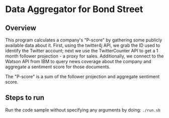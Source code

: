 # Data Aggregator for Bond Street

## Overview
This program calculates a company's "P-score" by gathering some publicly available data about it. 
First, using the twitter4j API, we grab the ID used to identify the Twitter account; next we use
the TwitterCounter API to get a 1 month follower projection - a proxy for sales. Additionally, we
connect to the Watson API from IBM to query news coverage about the company and aggregate a sentiment
score for those documents.

The "P-score" is a sum of the follower projection and aggregate sentiment score.


## Steps to run

Run the code sample without specifying any arguments by doing:
`./run.sh`
